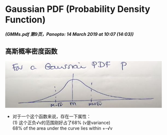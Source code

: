 # Gaussian PDF (Probability Density Function)

***(GMMs.pdf 第9页，Panopto: 14 March 2019 at 10:07 (14:03))***

## 高斯概率密度函数

![](./img/gauPDF.JPG)  

* 对于一个这个函数来说，存在一下属性：  
(1) 这个正负√v的范围刚好占了68% (v是variance)  
    68% of the area under the curve lies within +-√v  
